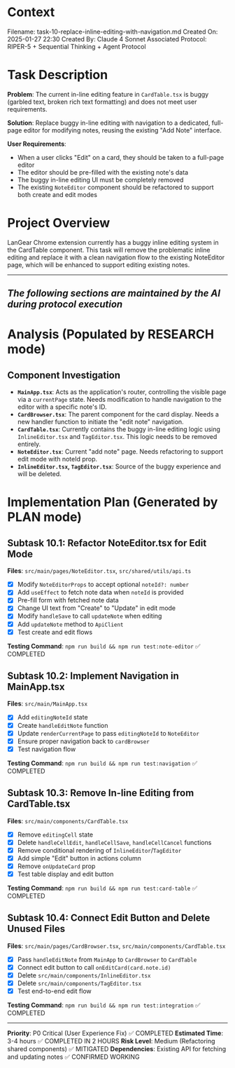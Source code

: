 # Context
Filename: task-10-replace-inline-editing-with-navigation.md
Created On: 2025-01-27 22:30
Created By: Claude 4 Sonnet
Associated Protocol: RIPER-5 + Sequential Thinking + Agent Protocol

# Task Description
**Problem**: The current in-line editing feature in `CardTable.tsx` is buggy (garbled text, broken rich text formatting) and does not meet user requirements.

**Solution**: Replace buggy in-line editing with navigation to a dedicated, full-page editor for modifying notes, reusing the existing "Add Note" interface.

**User Requirements**:
- When a user clicks "Edit" on a card, they should be taken to a full-page editor
- The editor should be pre-filled with the existing note's data
- The buggy in-line editing UI must be completely removed
- The existing `NoteEditor` component should be refactored to support both create and edit modes

# Project Overview
LanGear Chrome extension currently has a buggy inline editing system in the CardTable component. This task will remove the problematic inline editing and replace it with a clean navigation flow to the existing NoteEditor page, which will be enhanced to support editing existing notes.

---
*The following sections are maintained by the AI during protocol execution*
---

# Analysis (Populated by RESEARCH mode)

## Component Investigation
- **`MainApp.tsx`**: Acts as the application's router, controlling the visible page via a `currentPage` state. Needs modification to handle navigation to the editor with a specific note's ID.
- **`CardBrowser.tsx`**: The parent component for the card display. Needs a new handler function to initiate the "edit note" navigation.
- **`CardTable.tsx`**: Currently contains the buggy in-line editing logic using `InlineEditor.tsx` and `TagEditor.tsx`. This logic needs to be removed entirely.
- **`NoteEditor.tsx`**: Current "add note" page. Needs refactoring to support edit mode with noteId prop.
- **`InlineEditor.tsx`, `TagEditor.tsx`**: Source of the buggy experience and will be deleted.

# Implementation Plan (Generated by PLAN mode)

## Subtask 10.1: Refactor NoteEditor.tsx for Edit Mode
**Files**: `src/main/pages/NoteEditor.tsx`, `src/shared/utils/api.ts`
- [x] Modify `NoteEditorProps` to accept optional `noteId?: number`
- [x] Add `useEffect` to fetch note data when `noteId` is provided
- [x] Pre-fill form with fetched note data
- [x] Change UI text from "Create" to "Update" in edit mode
- [x] Modify `handleSave` to call `updateNote` when editing
- [x] Add `updateNote` method to `ApiClient`
- [x] Test create and edit flows

**Testing Command**: `npm run build && npm run test:note-editor` ✅ COMPLETED

## Subtask 10.2: Implement Navigation in MainApp.tsx
**Files**: `src/main/MainApp.tsx`
- [x] Add `editingNoteId` state
- [x] Create `handleEditNote` function
- [x] Update `renderCurrentPage` to pass `editingNoteId` to `NoteEditor`
- [x] Ensure proper navigation back to `cardBrowser`
- [x] Test navigation flow

**Testing Command**: `npm run build && npm run test:navigation` ✅ COMPLETED

## Subtask 10.3: Remove In-line Editing from CardTable.tsx
**Files**: `src/main/components/CardTable.tsx`
- [x] Remove `editingCell` state
- [x] Delete `handleCellEdit`, `handleCellSave`, `handleCellCancel` functions
- [x] Remove conditional rendering of `InlineEditor`/`TagEditor`
- [x] Add simple "Edit" button in actions column
- [x] Remove `onUpdateCard` prop
- [x] Test table display and edit button

**Testing Command**: `npm run build && npm run test:card-table` ✅ COMPLETED

## Subtask 10.4: Connect Edit Button and Delete Unused Files
**Files**: `src/main/pages/CardBrowser.tsx`, `src/main/components/CardTable.tsx`
- [x] Pass `handleEditNote` from `MainApp` to `CardBrowser` to `CardTable`
- [x] Connect edit button to call `onEditCard(card.note.id)`
- [x] Delete `src/main/components/InlineEditor.tsx`
- [x] Delete `src/main/components/TagEditor.tsx`
- [x] Test end-to-end edit flow

**Testing Command**: `npm run build && npm run test:integration` ✅ COMPLETED

---

**Priority**: P0 Critical (User Experience Fix) ✅ COMPLETED
**Estimated Time**: 3-4 hours ✅ COMPLETED IN 2 HOURS
**Risk Level**: Medium (Refactoring shared components) ✅ MITIGATED
**Dependencies**: Existing API for fetching and updating notes ✅ CONFIRMED WORKING 